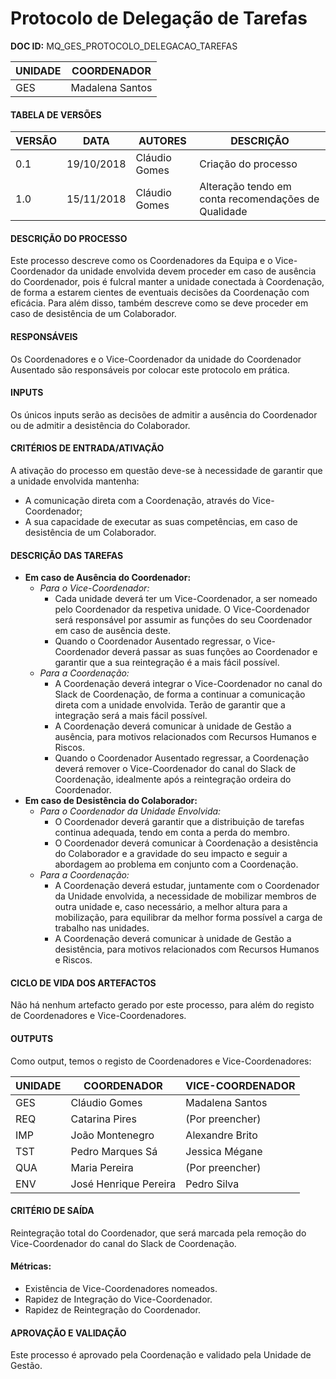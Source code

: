 # Protocolo de Delegação de Tarefas

**DOC ID:** MQ_GES_PROTOCOLO_DELEGACAO_TAREFAS

| UNIDADE | COORDENADOR |
|---------|-------------|
|GES|Madalena Santos|

#### **TABELA DE VERSÕES**
| VERSÃO | DATA | AUTORES | DESCRIÇÃO |
|-|-|-|-|
| 0.1 | 19/10/2018 | Cláudio Gomes | Criação do processo |
| 1.0 | 15/11/2018 | Cláudio Gomes | Alteração tendo em conta recomendações de Qualidade|

#### **DESCRIÇÃO DO PROCESSO**
Este processo descreve como os Coordenadores da Equipa e o Vice-Coordenador da unidade envolvida devem proceder em caso de ausência do Coordenador, pois é fulcral manter a unidade conectada à Coordenação, de forma a estarem cientes de eventuais decisões da Coordenação com eficácia. Para além disso, também descreve como se deve proceder em caso de desistência de um Colaborador.

#### **RESPONSÁVEIS**

Os Coordenadores e o Vice-Coordenador da unidade do Coordenador Ausentado são responsáveis por colocar este protocolo em prática.

#### **INPUTS**
Os únicos inputs serão as decisões de admitir a ausência do Coordenador ou de admitir a desistência do Colaborador.

#### **CRITÉRIOS DE ENTRADA/ATIVAÇÃO**
A ativação do processo em questão deve-se à necessidade de garantir que a unidade envolvida mantenha: 
- A comunicação direta com a Coordenação, através do Vice-Coordenador;
- A sua capacidade de executar as suas competências, em caso de desistência de um Colaborador.

#### **DESCRIÇÃO DAS TAREFAS**
- **Em caso de Ausência do Coordenador:**
  - *Para o Vice-Coordenador:*
    - Cada unidade deverá ter um Vice-Coordenador, a ser nomeado pelo Coordenador da respetiva unidade. O Vice-Coordenador será responsável por assumir as funções do seu Coordenador em caso de ausência deste.
    - Quando o Coordenador Ausentado regressar, o Vice-Coordenador deverá passar as suas funções ao Coordenador e garantir que a sua reintegração é a mais fácil possível.
  - *Para a Coordenação:*
    - A Coordenação deverá integrar o Vice-Coordenador no canal do Slack de Coordenação, de forma a continuar a comunicação direta com a unidade envolvida. Terão de garantir que a integração será a mais fácil possível.
    - A Coordenação deverá comunicar à unidade de Gestão a ausência, para motivos relacionados com Recursos Humanos e Riscos.
    - Quando o Coordenador Ausentado regressar, a Coordenação deverá remover o Vice-Coordenador do canal do Slack de Coordenação, idealmente após a reintegração ordeira do Coordenador.
- **Em caso de Desistência do Colaborador:**
  - *Para o Coordenador da Unidade Envolvida:*
    - O Coordenador deverá garantir que a distribuição de tarefas continua adequada, tendo em conta a perda do membro.
    - O Coordenador deverá comunicar à Coordenação a desistência do Colaborador e a gravidade do seu impacto e seguir a abordagem ao problema em conjunto com a Coordenação.
  - *Para a Coordenação:*
    - A Coordenação deverá estudar, juntamente com o Coordenador da Unidade envolvida, a necessidade de mobilizar membros de outra unidade e, caso necessário, a melhor altura para a mobilização, para equilibrar da melhor forma possível a carga de trabalho nas unidades.
    - A Coordenação deverá comunicar à unidade de Gestão a desistência, para motivos relacionados com Recursos Humanos e Riscos.

#### **CICLO DE VIDA DOS ARTEFACTOS**
Não há nenhum artefacto gerado por este processo, para além do registo de Coordenadores e Vice-Coordenadores.

#### **OUTPUTS**
Como output, temos o registo de Coordenadores e Vice-Coordenadores:

| UNIDADE | COORDENADOR | VICE-COORDENADOR |
|---------|-------------|------------------|
|GES|Cláudio Gomes|Madalena Santos|
|REQ|Catarina Pires|(Por preencher)|
|IMP|João Montenegro|Alexandre Brito|
|TST|Pedro Marques Sá|Jessica Mégane|
|QUA|Maria Pereira|(Por preencher)|
|ENV|José Henrique Pereira|Pedro Silva|

#### **CRITÉRIO DE SAÍDA**
Reintegração total do Coordenador, que será marcada pela remoção do Vice-Coordenador do canal do Slack de Coordenação.

#### **Métricas:**
* Existência de Vice-Coordenadores nomeados.
* Rapidez de Integração do Vice-Coordenador.
* Rapidez de Reintegração do Coordenador.

#### **APROVAÇÃO E VALIDAÇÃO**

Este processo é aprovado pela Coordenação e validado pela Unidade de Gestão.
